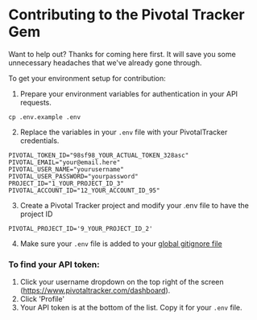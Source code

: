 # Contributing to the Pivotal Tracker Gem

Want to help out? Thanks for coming here first. It will save you some unnecessary headaches that we've already gone through.

To get your environment setup for contribution:

1. Prepare your environment variables for authentication in your API requests.

```
cp .env.example .env
```

2. Replace the variables in your `.env` file with your PivotalTracker credentials.

```
PIVOTAL_TOKEN_ID="98sf98_YOUR_ACTUAL_TOKEN_328asc"
PIVOTAL_EMAIL="your@email.here"
PIVOTAL_USER_NAME="yourusername"
PIVOTAL_USER_PASSWORD="yourpassword"
PROJECT_ID="1_YOUR_PROJECT_ID_3"
PIVOTAL_ACCOUNT_ID="12_YOUR_ACCOUNT_ID_95"
```

3. Create a Pivotal Tracker project and modify your .env file to have the project ID

```
PIVOTAL_PROJECT_ID='9_YOUR_PROJECT_ID_2'
```

4. Make sure your `.env` file is added to your [global gitignore file](https://help.github.com/articles/ignoring-files/#create-a-global-gitignore)


### To find your API token:
   1. Click your username dropdown on the top right of the screen (https://www.pivotaltracker.com/dashboard).
   2. Click 'Profile'
   3. Your API token is at the bottom of the list. Copy it for your `.env` file.
